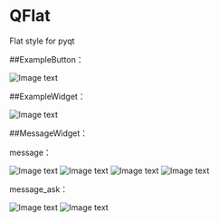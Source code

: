 # QFlat
Flat style for pyqt

##ExampleButton：

![Image text](ReadMeImg/ExampleButton.png)

##ExampleWidget：

![Image text](ReadMeImg/ExampleWidget.png)

##MessageWidget：

message：

![Image text](ReadMeImg/message_info.png)
![Image text](ReadMeImg/message_success.png)
![Image text](ReadMeImg/message_warning.png)
![Image text](ReadMeImg/message_error.png)

message_ask：

![Image text](ReadMeImg/message_ask_info.png)
![Image text](ReadMeImg/message_ask_warning.png)
